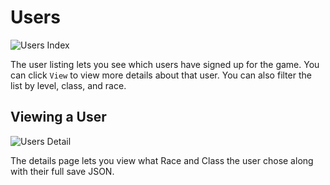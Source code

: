 # Users

![Users Index](/images/admin-users-index.png)

The user listing lets you see which users have signed up for the game. You can click `View` to view more details about that user. You can also filter the list by level, class, and race.

## Viewing a User

![Users Detail](/images/admin-users-show.png)

The details page lets you view what Race and Class the user chose along with their full save JSON.
